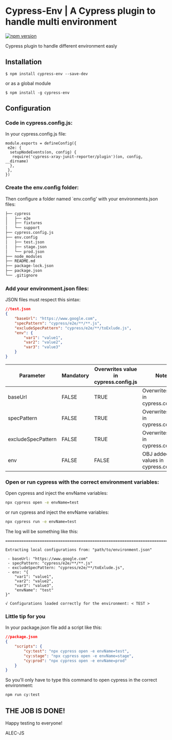 # Cypress-Env | A Cypress plugin to handle multi environment

[![npm version](https://badge.fury.io/js/cypress-env.svg)](https://badge.fury.io/js/cypress-env)

Cypress plugin to handle different environment easly

## Installation

```shell
$ npm install cypress-env --save-dev
```

or as a global module

```shell
$ npm install -g cypress-env
```

## Configuration

### Code in cypress.config.js:

In your cypress.config.js file:

```
module.exports = defineConfig({
 e2e: {
  setupNodeEvents(on, config) {
   require('cypress-xray-junit-reporter/plugin')(on, config, __dirname)
  },
 },
})
```

### Create the env.config folder:

Then configure a folder named `env.config' with your environments.json files:

```bash
├── cypress
│   ├── e2e
│   ├── fixtures
│   └── support
├── cypress.config.js
├── env.config
│   ├── test.json
│   ├── stage.json
│   └── prod.json
├── node_modules
├── README.md
├── package-lock.json
├── package.json
└── .gitignore
```

### Add your environment.json files:

JSON files must respect this sintax:

```json
//test.json
{
	"baseUrl": "https://www.google.com",
	"specPattern": "cypress/e2e/**/**.js",
	"excludeSpecPattern": "cypress/e2e/**/toExlude.js",
	"env": {
		"var1": "value1",
		"var2": "value2",
		"var3": "value3"
	}
}
```

| Parameter          | Mandatory | Overwrites value in cypress.config.js | Notes                                    |
| ------------------ | --------- | ------------------------------------- | ---------------------------------------- |
| baseUrl            | FALSE     | TRUE                                  | Overwrites value in cypress.config.js    |
| specPattern        | FALSE     | TRUE                                  | Overwrites value in cypress.config.js    |
| excludeSpecPattern | FALSE     | TRUE                                  | Overwrites value in cypress.config.js    |
| env                | FALSE     | FALSE                                 | OBJ added to values in cypress.config.js |

### Open or run cypress with the correct environment variables:

Open cypress and inject the envName variables:

```bash
npx cypress open -e envName=test
```

or run cypress and inject the envName variables:

```bash
npx cypress run -e envName=test
```

The log will be something like this:

```
====================================================================================================

Extracting local configurations from: "path/to/environment.json"

 - baseUrl: "https://www.google.com"
 - specPattern: "cypress/e2e/**/**.js"
 - excludeSpecPattern: "cypress/e2e/**/toExlude.js",
 - env: "{
    "var1": "value1",
    "var2": "value2",
    "var3": "value3",
    "envName": "test"
}"

√ Configurations loaded correctly for the environment: < TEST >
```

### Little tip for you

In your package.json file add a script like this:

```json
//package.json
{
	"scripts": {
		"cy:test": "npx cypress open -e envName=test",
		"cy:stage": "npx cypress open -e envName=stage",
		"cy:prod": "npx cypress open -e envName=prod"
	}
}
```

So you'll only have to type this command to open cypress in the correct environment:

```bash
npm run cy:test
```

## THE JOB IS DONE!

Happy testing to everyone!

ALEC-JS
